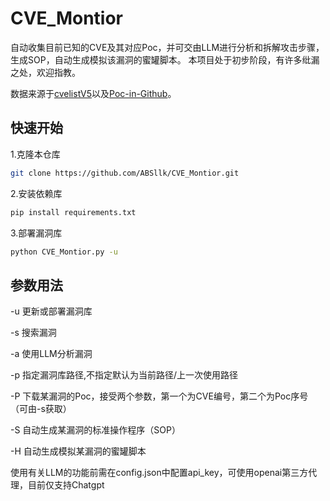 # CVE_Montior
自动收集目前已知的CVE及其对应Poc，并可交由LLM进行分析和拆解攻击步骤，生成SOP，自动生成模拟该漏洞的蜜罐脚本。
本项目处于初步阶段，有许多纰漏之处，欢迎指教。

数据来源于[cvelistV5](https://github.com/CVEProject/cvelistV5 "cvelistV5")以及[Poc-in-Github](https://github.com/nomi-sec/PoC-in-GitHub "Poc-in-Github")。

## 快速开始
1.克隆本仓库
```bash
git clone https://github.com/ABSllk/CVE_Montior.git
```

2.安装依赖库
```bash
pip install requirements.txt
```

3.部署漏洞库
```bash
python CVE_Montior.py -u
```

## 参数用法
-u  更新或部署漏洞库

-s <CVE> 搜索漏洞

-a <CVE> 使用LLM分析漏洞

-p <PATH> 指定漏洞库路径,不指定默认为当前路径/上一次使用路径

-P <CVE> <Poc> 下载某漏洞的Poc，接受两个参数，第一个为CVE编号，第二个为Poc序号（可由-s获取）

-S <CVE> 自动生成某漏洞的标准操作程序（SOP）

-H <CVE> 自动生成模拟某漏洞的蜜罐脚本

使用有关LLM的功能前需在config.json中配置api_key，可使用openai第三方代理，目前仅支持Chatgpt


